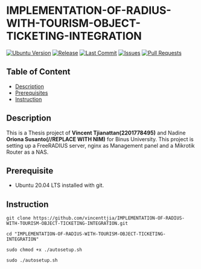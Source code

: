 # IMPLEMENTATION-OF-RADIUS-WITH-TOURISM-OBJECT-TICKETING-INTEGRATION

[![Ubuntu Version](https://img.shields.io/badge/Ubuntu%20Version-20.04-blue.svg)](https://releases.ubuntu.com/focal/)
[![Release](https://img.shields.io/github/release/vincenttjia/IMPLEMENTATION-OF-RADIUS-WITH-TOURISM-OBJECT-TICKETING-INTEGRATION.svg)](https://github.com/vincenttjia/IMPLEMENTATION-OF-RADIUS-WITH-TOURISM-OBJECT-TICKETING-INTEGRATION/releases)
[![Last Commit](https://img.shields.io/github/last-commit/vincenttjia/IMPLEMENTATION-OF-RADIUS-WITH-TOURISM-OBJECT-TICKETING-INTEGRATION.svg)](https://github.com/vincenttjia/IMPLEMENTATION-OF-RADIUS-WITH-TOURISM-OBJECT-TICKETING-INTEGRATION/commits/master)
[![Issues](https://img.shields.io/github/issues/vincenttjia/IMPLEMENTATION-OF-RADIUS-WITH-TOURISM-OBJECT-TICKETING-INTEGRATION.svg)](https://github.com/vincenttjia/IMPLEMENTATION-OF-RADIUS-WITH-TOURISM-OBJECT-TICKETING-INTEGRATION/issues)
[![Pull Requests](https://img.shields.io/github/issues-pr/vincenttjia/IMPLEMENTATION-OF-RADIUS-WITH-TOURISM-OBJECT-TICKETING-INTEGRATION.svg)](https://github.com/vincenttjia/IMPLEMENTATION-OF-RADIUS-WITH-TOURISM-OBJECT-TICKETING-INTEGRATION/pulls)

## Table of Content

- [Description](#description)
- [Prerequisites](#Prerequisites)
- [Instruction](#Instruction)

## Description
This is a Thesis project of **Vincent Tjianattan(2201778495)** and Nadine **Oriona Susanto(//REPLACE WITH NIM)** for Binus University. This project is setting up a FreeRADIUS server, nginx as Management panel and a Mikrotik Router as a NAS.

## Prerequisite
- Ubuntu 20.04 LTS installed with git.

## Instruction
```
git clone https://github.com/vincenttjia/IMPLEMENTATION-OF-RADIUS-WITH-TOURISM-OBJECT-TICKETING-INTEGRATION.git
```

```
cd "IMPLEMENTATION-OF-RADIUS-WITH-TOURISM-OBJECT-TICKETING-INTEGRATION"
```

```
sudo chmod +x ./autosetup.sh
```

```
sudo ./autosetup.sh
```
